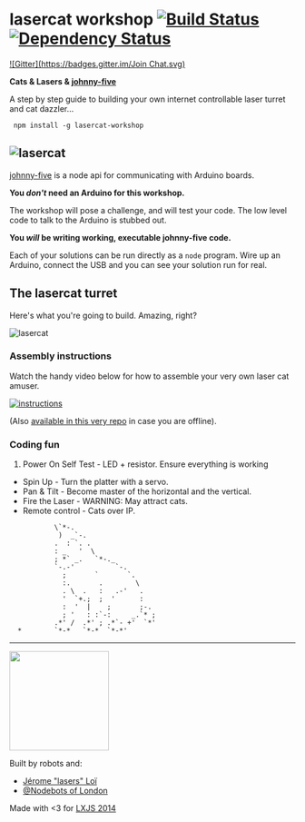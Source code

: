 # lasercat workshop [![Build Status](https://travis-ci.org/tableflip/lasercat-workshop.svg?branch=master)](https://travis-ci.org/tableflip/lasercat-workshop) [![Dependency Status](https://david-dm.org/tableflip/lasercat-workshop.svg)](https://david-dm.org/tableflip/lasercat-workshop)
[![Gitter](https://badges.gitter.im/Join Chat.svg)](https://gitter.im/tableflip/lasercat-workshop?utm_source=badge&utm_medium=badge&utm_campaign=pr-badge&utm_content=badge)

**Cats & Lasers & [johnny-five][2]**

A step by step guide to building your own internet controllable laser turret and cat dazzler...

```shell
 npm install -g lasercat-workshop
```

![lasercat](https://cloud.githubusercontent.com/assets/58871/3391010/aa2240de-fca5-11e3-8015-1f0f54acab33.jpg)
---

[johnny-five][2] is a node api for communicating with Arduino boards.

**You _don't_ need an Arduino for this workshop.**

The workshop will pose a challenge, and will test your code.
The low level code to talk to the Arduino is stubbed out.

**You _will_ be writing working, executable johnny-five code.**

Each of your solutions can be run directly as a `node` program.
Wire up an Arduino, connect the USB and you can see your solution run for real.

## The lasercat turret

Here's what you're going to build.  Amazing, right?

![lasercat](https://raw.githubusercontent.com/tableflip/lasercat-workshop/master/assets/lasercat.jpg)

### Assembly instructions

Watch the handy video below for how to assemble your very own laser cat amuser.

[![instructions](https://raw.githubusercontent.com/tableflip/lasercat-workshop/master/assets/instructions.jpg)](https://vimeo.com/99227967)

(Also [available in this very repo](assembly-instructions.mp4) in case you are offline).

### Coding fun

1. Power On Self Test - LED + resistor. Ensure everything is working
-  Spin Up - Turn the platter with a servo.
-  Pan & Tilt - Become master of the horizontal and the vertical.
-  Fire the Laser - WARNING: May attract cats.
-  Remote control - Cats over IP.

```
           \`*-.
            )  _`-.
           .  : `. .
           : _   '  \
           ; *` _.   `*-._
           `-.-'          `-.
             ;       `       `.
             :.       .        \
             . \  .   :   .-'   .
             '  `+.;  ;  '      :
             :  '  |    ;       ;-.
             ; '   : :`-:     _.`* ;
           .*' /  .*' ; .*`- +'  `*'
  *        `*-*   `*-*  `*-*'
```

---

<a href="http://nodebots.io">
  <img src="http://nodebots.io/img/nodebot.png" width="175">
</a>

Built by robots and:
- [Jérome "lasers" Loï](https://twitter.com/gorhgorh)
- [@Nodebots of London](http://www.meetup.com/NodeBots-of-London)

Made with <3 for [LXJS 2014](http://2014.lxjs.org/)

[1]: http://nodeschool.io/
[2]: https://github.com/rwaldron/johnny-five
